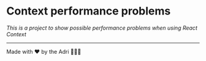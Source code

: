 # Context performance problems

_This is a project to show possible performance problems when using React Context_

---

Made with ❤️ by the Adri 👨🏼‍💻
